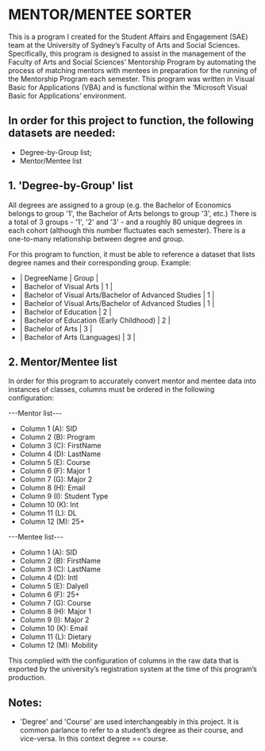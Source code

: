 # MENTOR/MENTEE SORTER
This is a program I created for the Student Affairs and Engagement (SAE) team at the University of Sydney’s Faculty of Arts and Social Sciences. Specifically, this program is designed to assist in the management of the Faculty of Arts and Social Sciences’ Mentorship Program by automating the process of matching mentors with mentees in preparation for the running of the Mentorship Program each semester.
This program was written in Visual Basic for Applications (VBA) and is functional within the ‘Microsoft Visual Basic for Applications’ environment.

## In order for this project to function, the following datasets are needed:
- Degree-by-Group list;
- Mentor/Mentee list

## 1. 'Degree-by-Group' list
All degrees are assigned to a group (e.g. the Bachelor of Economics belongs to group '1', the Bachelor of Arts belongs to group '3', etc.) There is a total of 3 groups - '1', '2' and '3' - and a roughly 80 unique degrees in each cohort (although this number fluctuates each semester). There is a one-to-many relationship between degree and group.

For this program to function, it must be able to reference a dataset that lists degree names and their corresponding group.
Example:

-	| DegreeName | Group |
-	| Bachelor of Visual Arts | 1 |
-	| Bachelor of Visual Arts/Bachelor of Advanced Studies | 1 |
-	| Bachelor of Visual Arts/Bachelor of Advanced Studies | 1 |
-	| Bachelor of Education | 2 |
-	| Bachelor of Education (Early Childhood) | 2 |
-	| Bachelor of Arts | 3 |
-	| Bachelor of Arts (Languages) | 3 |

## 2. Mentor/Mentee list
In order for this program to accurately convert mentor and mentee data into instances of classes, columns must be ordered in the following configuration:

---Mentor list---
- Column 1 (A): SID
- Column 2 (B): Program
- Column 3 (C): FirstName
- Column 4 (D): LastName
- Column 5 (E): Course
- Column 6 (F): Major 1
- Column 7 (G): Major 2
- Column 8 (H): Email
- Column 9 (I): Student Type
- Column 10 (K): Int
- Column 11 (L): DL
- Column 12 (M): 25+

---Mentee list---
- Column 1 (A): SID
- Column 2 (B): FirstName
- Column 3 (C): LastName
- Column 4 (D): Intl
- Column 5 (E): Dalyell
- Column 6 (F): 25+
- Column 7 (G): Course
- Column 8 (H): Major 1
- Column 9 (I): Major 2
- Column 10 (K): Email
- Column 11 (L): Dietary
- Column 12 (M): Mobility

This complied with the configuration of columns in the raw data that is exported by the university’s registration system at the time of this program’s production.

## Notes:
- 'Degree' and 'Course' are used interchangeably in this project. It is common parlance to refer to a student’s degree as their course, and vice-versa. In this context degree == course.
